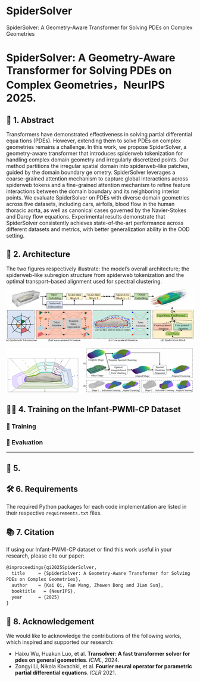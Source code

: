 # SpiderSolver
SpiderSolver: A Geometry-Aware Transformer for Solving PDEs on Complex Geometries


# SpiderSolver: A Geometry-Aware Transformer for Solving PDEs on Complex Geometries，NeurIPS 2025.

##  🧾 1.  Abstract

 Transformers have demonstrated effectiveness in solving partial differential equa
tions (PDEs). However, extending them to solve PDEs on complex geometries
 remains a challenge. In this work, we propose SpiderSolver, a geometry-aware
 transformer that introduces spiderweb tokenization for handling complex domain
 geometry and irregularly discretized points. Our method partitions the irregular
 spatial domain into spiderweb-like patches, guided by the domain boundary ge
ometry. SpiderSolver leverages a coarse-grained attention mechanism to capture
 global interactions across spiderweb tokens and a fine-grained attention mechanism
 to refine feature interactions between the domain boundary and its neighboring
 interior points. We evaluate SpiderSolver on PDEs with diverse domain geometries
 across five datasets, including cars, airfoils, blood flow in the human thoracic aorta,
 as well as canonical cases governed by the Navier-Stokes and Darcy flow equations.
 Experimental results demonstrate that SpiderSolver consistently achieves state-of-the-art performance across different datasets and metrics, with better generalization
 ability in the OOD setting.


## 🧠 2.  Architecture

The two figures respectively illustrate: the model’s overall architecture; the spiderweb-like subregion structure from spiderweb tokenization and the optimal transport–based alignment used for spectral clustering.

![Image text](architecture.png)

![Image text](spider_and_OT.png)


##  🏋️‍♂️ 4.  Training on the Infant-PWMl-CP Dataset

### 🔧 Training




### 🧪 Evaluation



---


## 🚀 5.  



## 🛠️ 6. Requirements
The required Python packages for each code implementation are listed in their respective `requirements.txt` files.


## 📚 7. Citation
If using our Infant-PWMl-CP dataset or find this work useful in your research, please cite our paper:

```
@inproceedings{qi2025SpiderSolver,
  title     = {SpiderSolver: A Geometry-Aware Transformer for Solving PDEs on Complex Geometries},
  author    = {Kai Qi, Fan Wang, Zhewen Dong and Jian Sun},
  booktitle   = {NeurIPS},
  year      = {2025}
}
```




## 🙏 8. Acknowledgement

We would like to acknowledge the contributions of the following works, which inspired and supported our research:

- Haixu Wu, Huakun Luo, et al. **Transolver: A fast transformer solver for pdes on general geometries**. *ICML*, 2024.
- Zongyi Li, Nikola Kovachki, et al. **Fourier neural operator for parametric partial differential equations**. *ICLR* 2021.





